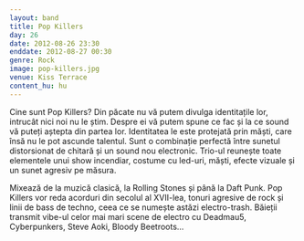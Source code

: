 ```yaml
---
layout: band
title: Pop Killers
day: 26
date: 2012-08-26 23:30
enddate: 2012-08-27 00:30
genre: Rock
image: pop-killers.jpg
venue: Kiss Terrace
content_hu: hu
---
```


Cine sunt Pop Killers? Din păcate nu vă putem divulga identitațile lor, intrucât nici noi nu le știm. Despre ei vă putem spune ce fac și la ce sound vă puteți aștepta din partea lor. Identitatea le este protejată prin măști, care însă nu le pot ascunde talentul.  Sunt o combinație perfectă între sunetul distorsionat de chitară și un sound nou electronic. Trio-ul reunește toate elementele unui show incendiar, costume cu led-uri, măști, efecte vizuale și un sunet agresiv pe măsura. 

Mixează de la muzică clasică, la Rolling Stones și până la Daft Punk. Pop Killers vor reda acorduri din secolul al XVII-lea, tonuri agresive de rock și linii de bass de techno, ceea ce se numește astăzi electro-trash. Băieții transmit vibe-ul celor mai mari scene de electro cu Deadmau5, Cyberpunkers, Steve Aoki, Bloody Beetroots...